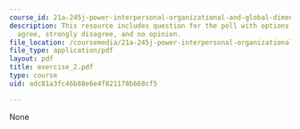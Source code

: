 ```yaml
---
course_id: 21a-245j-power-interpersonal-organizational-and-global-dimensions-fall-2005
description: This resource includes question for the poll with options as agree, strongly
  agree, strongly disagree, and no opinion.
file_location: /coursemedia/21a-245j-power-interpersonal-organizational-and-global-dimensions-fall-2005/adc81a3fc46b88e6e4f821178b668cf5_exercise_2.pdf
file_type: application/pdf
layout: pdf
title: exercise_2.pdf
type: course
uid: adc81a3fc46b88e6e4f821178b668cf5

---
```

None